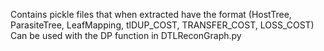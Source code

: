 Contains pickle files that when extracted have the format 
(HostTree, ParasiteTree, LeafMapping, tlDUP_COST, TRANSFER_COST, LOSS_COST)
Can be used with the DP function in DTLReconGraph.py
